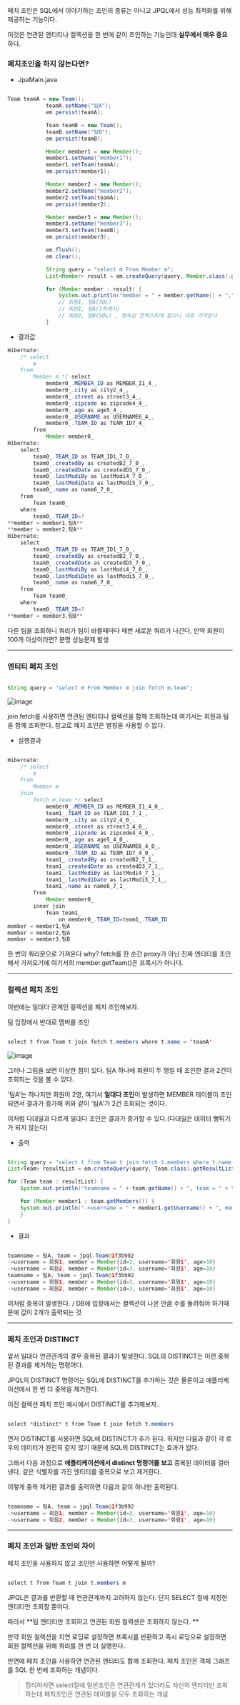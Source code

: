 페치 조인은 SQL에서 이야기하는 조인의 종류는 아니고 JPQL에서 성능 최적화를 위해 제공하는 기능이다. 

이것은 연관된 엔티티나 컬렉션을 한 번에 같이 조인하는 기능인데 **실무에서 매우 중요**하다.

### 페치조인을 하지 않는다면?

* JpaMain.java

```java

Team teamA = new Team();
            teamA.setName("팀A");
            em.persist(teamA);

            Team teamB = new Team();
            teamB.setName("팀B");
            em.persist(teamB);

            Member member1 = new Member();
            member1.setName("member1");
            member1.setTeam(teamA);
            em.persist(member1);

            Member member2 = new Member();
            member2.setName("member2");
            member2.setTeam(teamA);
            em.persist(member2);

            Member member3 = new Member();
            member3.setName("member3");
            member3.setTeam(teamB);
            em.persist(member3);

            em.flush();
            em.clear();

            String query = "select m From Member m";
            List<Member> result = em.createQuery(query, Member.class).getResultList();

            for (Member member : result) {
                System.out.println("member = " + member.getName() + "," + member.getTeam().getName());
                // 회원1, 팀A(SQL)
                // 회원1, 팀A(1차캐시)
                // 회원2, 팀B(SQL) , 영속성 컨텍스트에 없으니 새로 가져온다
            }

```

* 결과값

```java
Hibernate: 
    /* select
        m 
    From
        Member m */ select
            member0_.MEMBER_ID as MEMBER_I1_4_,
            member0_.city as city2_4_,
            member0_.street as street3_4_,
            member0_.zipcode as zipcode4_4_,
            member0_.age as age5_4_,
            member0_.USERNAME as USERNAME6_4_,
            member0_.TEAM_ID as TEAM_ID7_4_ 
        from
            Member member0_
Hibernate: 
    select
        team0_.TEAM_ID as TEAM_ID1_7_0_,
        team0_.createdBy as createdB2_7_0_,
        team0_.createdDate as createdD3_7_0_,
        team0_.lastModiBy as lastModi4_7_0_,
        team0_.lastModiDate as lastModi5_7_0_,
        team0_.name as name6_7_0_ 
    from
        Team team0_ 
    where
        team0_.TEAM_ID=?
**member = member1,팀A**
**member = member2,팀A**
Hibernate: 
    select
        team0_.TEAM_ID as TEAM_ID1_7_0_,
        team0_.createdBy as createdB2_7_0_,
        team0_.createdDate as createdD3_7_0_,
        team0_.lastModiBy as lastModi4_7_0_,
        team0_.lastModiDate as lastModi5_7_0_,
        team0_.name as name6_7_0_ 
    from
        Team team0_ 
    where
        team0_.TEAM_ID=?
**member = member3,팀B**

```

다른 팀을 조회하니 쿼리가 팀이 바뀔때마다 매번 새로운 쿼리가 나간다, 만약 회원이 100개 이상이라면? 분명 성능문제 발생

---

### 엔티티 페치 조인

```java

String query = "select m From Member m join fetch m.team";

```

![image](https://user-images.githubusercontent.com/78454649/160235622-647131fa-bcf1-4e50-ad23-2043aa917916.png)


join fetch를 사용하면 연관된 엔티티나 컬렉션을 함께 조회하는데 여기서는 회원과 팀을 함께 조회한다. 참고로 페치 조인은 별칭을 사용할 수 없다.

* 실행결과

```java

Hibernate: 
    /* select
        m 
    From
        Member m 
    join
        fetch m.team */ select
            member0_.MEMBER_ID as MEMBER_I1_4_0_,
            team1_.TEAM_ID as TEAM_ID1_7_1_,
            member0_.city as city2_4_0_,
            member0_.street as street3_4_0_,
            member0_.zipcode as zipcode4_4_0_,
            member0_.age as age5_4_0_,
            member0_.USERNAME as USERNAME6_4_0_,
            member0_.TEAM_ID as TEAM_ID7_4_0_,
            team1_.createdBy as createdB2_7_1_,
            team1_.createdDate as createdD3_7_1_,
            team1_.lastModiBy as lastModi4_7_1_,
            team1_.lastModiDate as lastModi5_7_1_,
            team1_.name as name6_7_1_ 
        from
            Member member0_ 
        inner join
            Team team1_ 
                on member0_.TEAM_ID=team1_.TEAM_ID
member = member1,팀A
member = member2,팀A
member = member3,팀B

```

한 번의 쿼리문으로 가져온다 why? fetch를 한 순간 proxy가 아닌 진짜 엔티티를 조인해서 가져오기에 여기서의 member.getTeam()은 프록시가 아니다.

---

### 컬렉션 페치 조인

이번에는 일대다 관계인 컬렉션을 페치 조인해보자.

팀 입장에서 반대로 멤버를 조인

```java

select t from Team t join fetch t.members where t.name = 'teamA'

```

![image](https://user-images.githubusercontent.com/78454649/154655719-9592c491-1a81-4616-ad1b-14e78db08562.png)

그러나 그림을 보면 이상한 점이 있다. 팀A 하나에 회원이 두 명일 때 조인한 결과 2건이 조회되는 것을 볼 수 있다. 

'팀A'는 하나지만 회원이 2명, 여기서 **일대다 조인**이 발생하면 MEMBER 테이블이 조인되면서 결과가 증가해 위와 같이 '팀A'가 2건 조회되는 것이다. 

이처럼 다대일과 다르게 일대다 조인은 결과가 증가할 수 있다.(다대일은 데이터 뻥튀기가 되지 않는다)



* 출력

```java

String query = "select t from Team t join fetch t.members where t.name = 'teamA'";
List<Team> resultList = em.createQuery(query, Team.class).getResultList();

for (Team team : resultList) {
	System.out.println("teamname = " + team.getName() + ", team = " + team);

	for (Member member1 : team.getMembers()) {
	System.out.println("->username = " + member1.getUsername() + ", member = " + member);
	}
}

```

* 결과

```java

teamname = 팀A, team = jpql.Team@1f3b992
->username = 회원1, member = Member{id=3, username='회원1', age=10}
->username = 회원2, member = Member{id=3, username='회원1', age=10}
teamname = 팀A, team = jpql.Team@1f3b992
->username = 회원1, member = Member{id=3, username='회원1', age=10}
->username = 회원2, member = Member{id=3, username='회원1', age=10}

```

이처럼 중복이 발생한다. / DB에 입장에서는 컬렉션이 나온 만큼 수를 돌려줘야 하기때문에 값이 2개가 출력되는 것


---

### 페치 조인과 DISTINCT

앞서 일대다 연관관계의 경우 중복된 결과가 발생한다. SQL의 DISTINCT는 이런 중복된 결과를 제거하는 명령어다. 

JPQL의 DISTINCT 명령어는 SQL에 DISTINCT를 추가하는 것은 물론이고 애플리케이션에서 한 번 더 중복을 제거한다. 

이전 컬렉션 페치 조인 예시에서 DISTINCT를 추가해보자.

```java

select *distinct* t from Team t join fetch t.members

```

먼저 DISTINCT를 사용하면 SQL에 DISTINCT가 추가 된다. 하지만 다음과 같이 각 로우의 데이터가 완전히 같지 않기 때문에 SQL의 DISTINCT는 효과가 없다.

그래서 다음 과정으로 **애플리케이션에서 distinct 명령어를 보고** 중복된 데이터를 걸러낸다. 같은 식별자를 가진 엔티티를 중복으로 보고 제거한다. 

이렇게 중복 제거한 결과를 출력하면 다음과 같이 하나만 출력된다.

```java

teamname = 팀A, team = jpql.Team@1f3b992
->username = 회원1, member = Member{id=3, username='회원1', age=10}
->username = 회원2, member = Member{id=3, username='회원1', age=10}

```

--- 

### 페치 조인과 일반 조인의 차이

페치 조인을 사용하지 않고 조인만 사용하면 어떻게 될까?

```java

select t from Team t join t.members m

```

JPQL은 결과를 반환할 때 연관관계까지 고려하지 않는다. 단지 SELECT 절에 지정한 엔티티만 조회할 뿐이다. 

따라서 **팀 엔티티만 조회하고 연관된 회원 컬력센은 조회하지 않는다. **

만약 회원 컬렉션을 지연 로딩로 설정하면 프록시를 반환하고 즉시 로딩으로 설정하면 회원 컬렉션을 위해 쿼리를 한 번 더 실행한다.

 
반면에 페치 조인을 사용하면 연관된 엔티티도 함께 조회한다. 페치 조인은 객체 그래프를 SQL 한 번에 조회하는 개념이다.
> 정리하자면 select절에 일반조인은 연관관계가 있더라도 자신의 엔티티만 조회하는데 페치조인은 연관된 테이블을 모두 조회하는 개념
